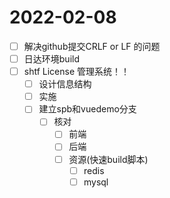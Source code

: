 # 2022-02-08
 - [ ] 解决github提交CRLF or LF 的问题
 - [ ] 日达环境build
 - [ ] shtf License 管理系统！！
   - [ ] 设计信息结构
   - [ ] 实施
   - [ ] 建立spb和vuedemo分支
     - [ ] 核对
       - [ ] 前端
       - [ ] 后端
       - [ ] 资源(快速build脚本)
         - [ ] redis
         - [ ] mysql